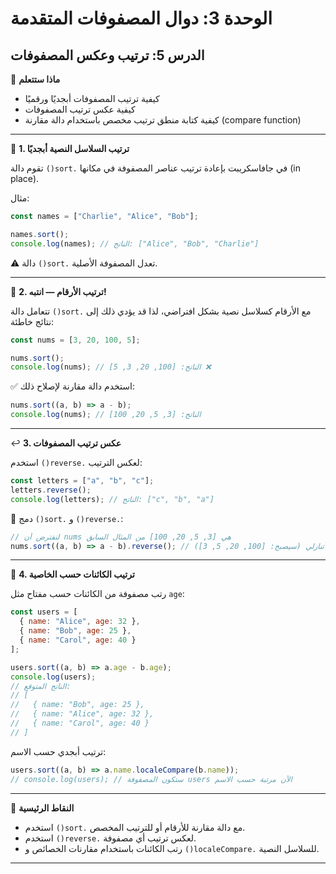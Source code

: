 # الوحدة 3: دوال المصفوفات المتقدمة

## الدرس 5: ترتيب وعكس المصفوفات


🧠 **ماذا ستتعلم**
*	كيفية ترتيب المصفوفات أبجديًا ورقميًا
*	كيفية عكس ترتيب المصفوفات
*	كيفية كتابة منطق ترتيب مخصص باستخدام دالة مقارنة (compare function)

---

🔢 **1. ترتيب السلاسل النصية أبجديًا**

تقوم دالة `()sort.` في جافاسكريبت بإعادة ترتيب عناصر المصفوفة في مكانها (in place).

مثال:
```javascript
const names = ["Charlie", "Alice", "Bob"];

names.sort();
console.log(names); // الناتج: ["Alice", "Bob", "Charlie"]
```
⚠️ دالة `()sort.` تعدل المصفوفة الأصلية.

---

🔢 **2. ترتيب الأرقام — انتبه!**

تتعامل دالة `()sort.` مع الأرقام كسلاسل نصية بشكل افتراضي، لذا قد يؤدي ذلك إلى نتائج خاطئة:
```javascript
const nums = [3, 20, 100, 5];

nums.sort();
console.log(nums); // الناتج: [100, 20, 3, 5] ❌
```

✅ استخدم دالة مقارنة لإصلاح ذلك:
```javascript
nums.sort((a, b) => a - b);
console.log(nums); // الناتج: [3, 5, 20, 100]
```

---

↩️ **3. عكس ترتيب المصفوفات**

استخدم `()reverse.` لعكس الترتيب:
```javascript
const letters = ["a", "b", "c"];
letters.reverse();
console.log(letters); // الناتج: ["c", "b", "a"]
```

🔁 دمج `()sort.` و `()reverse.`:
```javascript
// لنفترض أن nums هي [3, 5, 20, 100] من المثال السابق
nums.sort((a, b) => a - b).reverse(); // ترتيب تنازلي (سيصبح: [100, 20, 5, 3])
```

---

🔧 **4. ترتيب الكائنات حسب الخاصية**

رتب مصفوفة من الكائنات حسب مفتاح مثل `age`:
```javascript
const users = [
  { name: "Alice", age: 32 },
  { name: "Bob", age: 25 },
  { name: "Carol", age: 40 }
];

users.sort((a, b) => a.age - b.age);
console.log(users);
// الناتج المتوقع:
// [
//   { name: "Bob", age: 25 },
//   { name: "Alice", age: 32 },
//   { name: "Carol", age: 40 }
// ]
```

ترتيب أبجدي حسب الاسم:
```javascript
users.sort((a, b) => a.name.localeCompare(b.name));
// console.log(users); // ستكون المصفوفة users الآن مرتبة حسب الاسم
```

---

🧠 **النقاط الرئيسية**
*	استخدم `()sort.` مع دالة مقارنة للأرقام أو للترتيب المخصص.
*	استخدم `()reverse.` لعكس ترتيب أي مصفوفة.
*	رتب الكائنات باستخدام مقارنات الخصائص و `()localeCompare.` للسلاسل النصية.

---